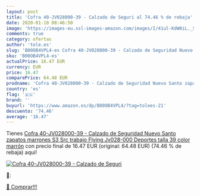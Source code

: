 ```yaml
---
layout: post
title: 'Cofra 40-JV028000-39 - Calzado de Seguri al 74.46 % de rebaja'
date: 2020-01-10 08:46:50
image: 'https://images-eu.ssl-images-amazon.com/images/I/41ul-KdW0iL._SL400_.jpg'
comments: true
category: ofertas
author: 'tole.es'
slug: 'B00OB4VPL4-es Cofra 40-JV028000-39 - Calzado de Seguridad Nuevo Santo...'
sku: 'B00OB4VPL4-es'
actualPrice: 16.47 EUR
currency: EUR
price: 16.47
comparePrice: 64.48 EUR
prodname: 'Cofra 40-JV028000-39 - Calzado de Seguridad Nuevo Santo zapatos marrones S3 Src trabajo Flying Jv028-000 Deportes  talla 39  color marrón'
country: 'es'
flag: '🇪🇸'
brand: ''
buyurl: 'https://www.amazon.es/dp/B00OB4VPL4/?tag=tolees-21'
descuento: '74.46'
average: '16.47'
---
```


Tienes [Cofra 40-JV028000-39 - Calzado de Seguridad Nuevo Santo zapatos marrones S3 Src trabajo Flying Jv028-000 Deportes  talla 39  color marrón](https://www.amazon.es/dp/B00OB4VPL4/?tag=tolees-21) con precio final de  16.47 EUR (original: 64.48 EUR) (74.46 %  de rebaja) aqui!

[![Cofra 40-JV028000-39 - Calzado de Seguri](https://images-eu.ssl-images-amazon.com/images/I/41ul-KdW0iL._SL400_.jpg)](https://www.amazon.es/dp/B00OB4VPL4/?tag=tolees-21)

🔎:


[🛒 Comprar!!!](https://www.amazon.es/dp/B00OB4VPL4/?tag=tolees-21)
